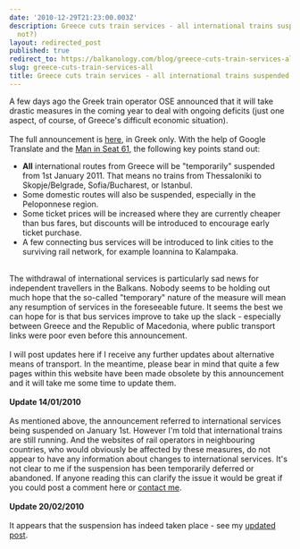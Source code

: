 ```yaml
---
date: '2010-12-29T21:23:00.003Z'
description: Greece cuts train services - all international trains suspended (or maybe
  not?)
layout: redirected_post
published: true
redirect_to: https://balkanology.com/blog/greece-cuts-train-services-all/
slug: greece-cuts-train-services-all
title: Greece cuts train services - all international trains suspended (or maybe not?)
---
```


A few days ago the Greek train operator OSE announced that it will take drastic measures in the coming year to deal with ongoing deficits (just one aspect, of course, of Greece's difficult economic situation).<br />
<br />
The full announcement is <a href="http://www.trainose.gr/en/component/content/article/126-draseis-sthn-poreia-eksygeianshs-ths-trainose">here</a>, in Greek only. With the help of Google Translate and the <a href="http://www.seat61.com/news.htm">Man in Seat 61</a>, the following key points stand out:<br />
- <b>All</b> international routes from Greece will be "temporarily" suspended from 1st January 2011. That means no trains from Thessaloniki to Skopje/Belgrade, Sofia/Bucharest, or Istanbul.<br />
- Some domestic routes will also be suspended, especially in the Peloponnese region.<br />
- Some ticket prices will be increased where they are currently cheaper than bus fares, but discounts will be introduced to encourage early ticket purchase.<br />
- A few connecting bus services will be introduced to link cities to the surviving rail network, for example Ioannina to Kalampaka. <br />
<br />
The withdrawal of international services is particularly sad news for independent travellers in the Balkans. Nobody seems to be holding out much hope that the so-called "temporary" nature of the measure will mean any resumption of services in the foreseeable future. It seems the best we can hope for is that bus services improve to take up the slack - especially between Greece and the Republic of Macedonia, where public transport links were poor even before this announcement.<br />
<br />
I will post updates here if I receive any further updates about alternative means of transport. In the meantime, please bear in mind that quite a few pages within this website have been made obsolete by this announcement and it will take me some time to update them.<br />
<br />
<b>Update 14/01/2010</b><br />
<br />
As mentioned above, the announcement referred to international services being suspended on January 1st. However I'm told that international trains are still running. And the websites of rail operators in neighbouring countries, who would obviously be affected by these measures, do not appear to have any information about changes to international services. It's not clear to me if the suspension has been temporarily deferred or abandoned. If anyone reading this can clarify the issue it would be great if you could post a comment here or <a href="http://www.balkanology.com/general/contact1.html">contact me</a>.<br />
<br />
<b>Update 20/02/2010</b><br />
<br />
It appears that the suspension has indeed taken place - see my <a href="http://blog.balkanology.com/2011/02/greece-suspends-international-train.html">updated post</a>.